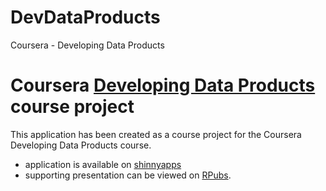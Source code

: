 # DevDataProducts
Coursera - Developing Data Products 

Coursera [Developing Data Products](https://www.coursera.org/course/devdataprod) course project
==============================

This application has been created as a course project for the Coursera Developing Data Products course.
 - application is available on [shinnyapps](https://krystal910.shinyapps.io/WDI_Trends/)
 - supporting presentation can be viewed on [RPubs](http://rpubs.com/krystal910/devdataproducts).
 




